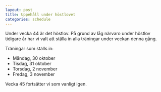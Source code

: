```yaml
---
layout: post
title: Uppehåll under höstlovet
categories: schedule
---
```


Under vecka 44 är det höstlov. På grund av låg närvaro under höstlov tidigare år har vi valt att ställa in alla träningar under veckan denna gång.

Träningar som ställs in:
- Måndag, 30 oktober
- Tisdag, 31 oktober
- Torsdag, 2 november
- Fredag, 3 november

Vecka 45 fortsätter vi som vanligt igen.
